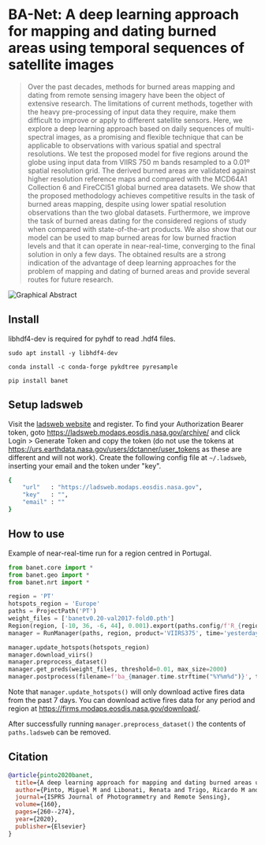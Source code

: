 # BA-Net: A deep learning approach for mapping and dating burned areas using temporal sequences of satellite images
> Over the past decades, methods for burned areas mapping and dating from remote sensing imagery have been the object of extensive research. The limitations of current methods, together with the heavy pre-processing of input data they require, make them difficult to improve or apply to different satellite sensors. Here, we explore a deep learning approach based on daily sequences of multi-spectral images, as a promising and flexible technique that can be applicable to observations with various spatial and spectral resolutions. We test the proposed model for five regions around the globe using input data from VIIRS 750 m bands resampled to a 0.01º spatial resolution grid. The derived burned areas are validated against higher resolution reference maps and compared with the MCD64A1 Collection 6 and FireCCI51 global burned area datasets. We show that the proposed methodology achieves competitive results in the task of burned areas mapping, despite using lower spatial resolution observations than the two global datasets. Furthermore, we improve the task of burned areas dating for the considered regions of study when compared with state-of-the-art products. We also show that our model can be used to map burned areas for low burned fraction levels and that it can operate in near-real-time, converging to the final solution in only a few days. The obtained results are a strong indication of the advantage of deep learning approaches for the problem of mapping and dating of burned areas and provide several routes for future research.


![Graphical Abstract](nbs/images/graphical_abstract.jpg)

## Install

libhdf4-dev is required for pyhdf to read .hdf4 files.

`sudo apt install -y libhdf4-dev`

`conda install -c conda-forge pykdtree pyresample`

`pip install banet`

## Setup ladsweb
Visit the [ladsweb website](https://urs.earthdata.nasa.gov) and register. To find your Authorization Bearer token, goto https://ladsweb.modaps.eosdis.nasa.gov/archive/ and click Login > Generate Token and copy the token (do not use the tokens at https://urs.earthdata.nasa.gov/users/dctanner/user_tokens as these are different and will not work). Create the following config file at `~/.ladsweb`, inserting your email and the token under "key".

```bash
{
    "url"   : "https://ladsweb.modaps.eosdis.nasa.gov",
    "key"   : "",
    "email" : ""
}
```

## How to use
Example of near-real-time run for a region centred in Portugal.

```python
from banet.core import *
from banet.geo import *
from banet.nrt import *

region = 'PT'
hotspots_region = 'Europe'
paths = ProjectPath('PT')
weight_files = ['banetv0.20-val2017-fold0.pth']
Region(region, [-10, 36, -6, 44], 0.001).export(paths.config/f'R_{region}.json')
manager = RunManager(paths, region, product='VIIRS375', time='yesterday')

manager.update_hotspots(hotspots_region)
manager.download_viirs()
manager.preprocess_dataset()
manager.get_preds(weight_files, threshold=0.01, max_size=2000)
manager.postprocess(filename=f'ba_{manager.time.strftime("%Y%m%d")}', threshold=0.5, area_epsg=3763)
```

Note that `manager.update_hotspots()` will only download active fires data from the past 7 days. You can download active fires data for any period and region at https://firms.modaps.eosdis.nasa.gov/download/.

After successfully running `manager.preprocess_dataset()` the contents of `paths.ladsweb` can be removed.


## Citation
```bibtex
@article{pinto2020banet,
  title={A deep learning approach for mapping and dating burned areas using temporal sequences of satellite images},
  author={Pinto, Miguel M and Libonati, Renata and Trigo, Ricardo M and Trigo, Isabel F and DaCamara, Carlos C},
  journal={ISPRS Journal of Photogrammetry and Remote Sensing},
  volume={160},
  pages={260--274},
  year={2020},
  publisher={Elsevier}
}
```
